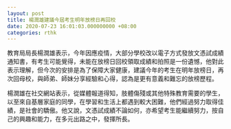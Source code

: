 ```yaml
---
layout: post
title: 楊潤雄建議今屆考生明年放榜日再回校
date: 2020-07-23 16:01:03.000000000 +08:00
categories: rthk
---
```


教育局局長楊潤雄表示，今年因應疫情，大部分學校改以電子方式發放文憑試成績通知書，有考生可能覺得，未能在放榜日回校領取成績和拍照是一份遺憾，他對此表示理解，但今次的安排是為了保障大家健康，建議今年的考生在明年放榜日，再次回母校，與師弟、師妹分享經驗和心得，認為是更有意義和難忘的放榜歷程。

楊潤雄在社交網站表示，從媒體報道得知，肢體傷殘或其他特殊教育需要的學生，以至來自基層家庭的同學，在學習和生活上都遇到較大困難，他們經過努力取得佳績，是社會的驕傲。他又說，文憑試成績不論如何，亦希望考生能繼續努力，按自己的興趣和能力，在多元出路之中，發揮所長。
